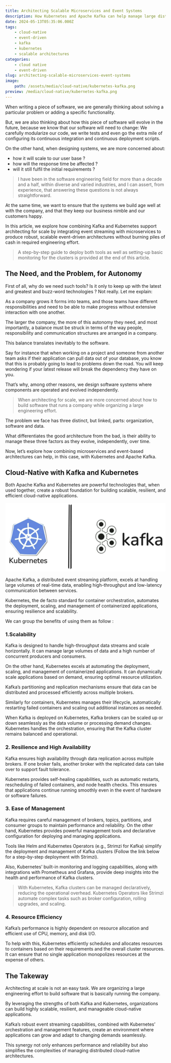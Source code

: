 ```yaml
---
title: Architecting Scalable Microservices and Event Systems
description: How Kubernetes and Apache Kafka can help manage large distributed systems
date: 2024-05-13T05:35:06.000Z
tags:
    - cloud-native
    - event-driven
    - kafka
    - kubernetes
    - scalable architectures
categories:
    - cloud native
    - event-driven
slug: architecting-scalable-microservices-event-systems
image:
    path: /assets/media/cloud-native/kubernetes-kafka.png
preview: /media/cloud-native/kubernetes-kafka.png
---
```


When writing a piece of software, we are generally thinking about solving a
particular problem or adding a specific functionality.

But, we are also thinking about how this piece of software will evolve in the
future, because we know that our software will need to change: We carefully
modularize our code, we write tests and even go the extra mile of configuring
its continuous integration and continuous deployment scripts.

On the other hand, when designing systems, we are more concerned about:

- how it will scale to our user base ?
- how will the response time be affected ?
- will it still fulfil the initial requirements ?

> I have been in the software engineering field for more than a decade and a
half, within diverse and varied industries, and I can assert, from experience,
that answering these questions is not always straightforward.

At the same time, we want to ensure that the systems we build age well at with
the company, and that they keep our business nimble and our customers happy.

In this article, we explore how combining Kafka and Kubernetes support
architecting for scale by integrating event streaming with microservices to
produce robust, scalable event-driven architectures without burning piles of
cash in required engineering effort.

> A step-by-step guide to deploy both tools as well as setting-up basic
monitoring for the clusters is provided at the end of this article.

## The Need, and the Problem, for Autonomy

First of all, why do we need such tools? Is it only to keep up with the latest
and greatest and buzz-word technologies ? Not really. Let me explain:

As a company grows it forms into teams, and those teams have different
responsibilities and need to be able to make progress without extensive
interaction with one another.

The larger the company, the more of this autonomy they need, and most
importantly, a balance must be struck in terms of the way people, responsibility
and communication structures are arranged in a company.

This balance translates inevitably to the software.

Say for instance that when working on a project and someone from another team
asks if their application can pull data out of your database, you know that this
is probably going to lead to problems down the road. You will keep wondering if
your latest release will break the dependency they have on you.

That’s why, among other reasons, we design software systems where components are
operated and evolved independently.

> When architecting for scale, we are more concerned about how to build software
that runs a company while organizing a large engineering effort.

The problem we face has three distinct, but linked, parts: organization,
software and data.

What differentiates the good architecture from the bad, is their ability to manage these three factors as they evolve, independently, over time.

Now, let’s explore how combining microservices and event-based architectures can
help, in this case, with Kubernetes and Apache Kafka.

## Cloud-Native with Kafka and Kubernetes

Both Apache Kafka and Kubernetes are powerful technologies that, when used
together, create a robust foundation for building scalable, resilient, and
efficient cloud-native applications.

![Kubernetes & Apache Kafka](/assets/media/cloud-native/kubernetes-kafka.png)

Apache Kafka, a distributed event streaming platform, excels at handling large
volumes of real-time data, enabling high-throughput and low-latency
communication between services.

Kubernetes, the de facto standard for container orchestration, automates the
deployment, scaling, and management of containerized applications, ensuring
resilience and scalability.

We can group the benefits of using them as follow :

### 1.Scalability

Kafka is designed to handle high-throughput data streams and scale horizontally.
It can manage large volumes of data and a high number of concurrent producers
and consumers.

On the other hand, Kubernetes excels at automating the deployment, scaling, and
management of containerized applications. It can dynamically scale applications
based on demand, ensuring optimal resource utilization.

Kafka’s partitioning and replication mechanisms ensure that data can be
distributed and processed efficiently across multiple brokers.

Similarly for containers, Kubernetes manages their lifecycle, automatically
restarting failed containers and scaling out additional instances as needed.

When Kafka is deployed on Kubernetes, Kafka brokers can be scaled up or down
seamlessly as the data volume or processing demand changes. Kubernetes handles
the orchestration, ensuring that the Kafka cluster remains balanced and
operational.

### 2. Resilience and High Availability

Kafka ensures high availability through data replication across multiple
brokers. If one broker fails, another broker with the replicated data can take
over to support fault tolerance.

Kubernetes provides self-healing capabilities, such as automatic restarts,
rescheduling of failed containers, and node health checks. This ensures that
applications continue running smoothly even in the event of hardware or software
failures.

### 3. Ease of Management

Kafka requires careful management of brokers, topics, partitions, and consumer
groups to maintain performance and reliability. On the other hand, Kubernetes
provides powerful management tools and declarative configuration for deploying
and managing applications.

Tools like Helm and Kubernetes Operators (e.g., Strimzi for Kafka) simplify the
deployment and management of Kafka clusters (Follow the link below for a
step-by-step deployment with Strimzi).

Also, Kubernetes’ built-in monitoring and logging capabilities, along with
integrations with Prometheus and Grafana, provide deep insights into the health
and performance of Kafka clusters.

> With Kubernetes, Kafka clusters can be managed declaratively, reducing the
operational overhead. Kubernetes Operators like Strimzi automate complex tasks
such as broker configuration, rolling upgrades, and scaling.

### 4. Resource Efficiency

Kafka’s performance is highly dependent on resource allocation and efficient use of CPU, memory, and disk I/O.

To help with this, Kubernetes efficiently schedules and allocates resources to containers based on their requirements and the overall cluster resources. It can ensure that no single application monopolizes resources at the expense of others.

## The Takeway

Architecting at scale is not an easy task. We are organizing a large engineering
effort to build software that is basically running the company.

By leveraging the strengths of both Kafka and Kubernetes, organizations can
build highly scalable, resilient, and manageable cloud-native applications.

Kafka’s robust event streaming capabilities, combined with Kubernetes’
orchestration and management features, create an environment where applications
can grow and adapt to changing demands seamlessly.

This synergy not only enhances performance and reliability but also simplifies
the complexities of managing distributed cloud-native architectures.
